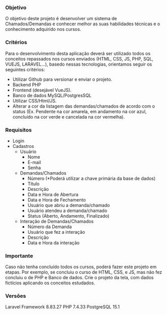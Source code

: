 ### Objetivo
O objetivo deste projeto é desenvolver um sistema de Chamados/Demandas e conhecer melhor as suas habilidades técnicas e o conhecimento adquirido nos cursos.

### Critérios
Para o desenvolvimento desta aplicação deverá ser utilizado todos os conceitos repassados nos cursos enviados (HTML, CSS, JS, PHP, SQL, VUEJS, LARAVEL...), basedo nessas tecnologias, orientamos seguir os seguintes critérios:

- Utilizar Github para versionar e enviar o projeto.
- Backend PHP
- Frontend (desejável VueJS).
- Banco de dados MySQL/PostgresSQL
- Utilizar CSS/Html/JS.
- Alterar a cor da listagem das demandas/chamados de acordo com o status (Ex. Pendente na cor amarela, em andamento na cor azul, concluído na cor verde e cancelada na cor vermelha).

### Requisitos
- Login
- Cadastros
	- Usuário
		- Nome
		- E-mail
		- Senha
	- Demandas/Chamados
		- Número (*Poderá utilizar a chave primária da base de dados)
		- Título
		- Descrição
		- Data e Hora de Abertura
		- Data e Hora de Fechamento
		- Usuário que abriu a demanda/chamado
		- Usuário atendeu a demanda/chamado
		- Status (Aberto, Andamento, Finalizado)
	- Interação de Demandas/Chamados
		- Número da Demanda
		- Usuário que fez a interação
		- Descrição
		- Data e Hora da interação

### Importante
Caso não tenha concluído todos os cursos, poderá fazer este projeto em etapas. Por exemplo, se concluiu o curso de HTML, CSS, e JS, mas não fez concluiu o de PHP e Banco de dados. Crie o projeto da tela, com dados fictícios aplicando os conceitos estudados.



### Versões
Laravel Framework 8.83.27
PHP 7.4.33
PostgreSQL 15.1